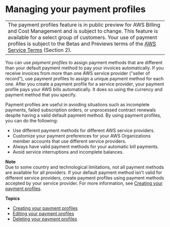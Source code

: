 # Managing your payment profiles<a name="manage-paymentprofiles"></a>


|  | 
| --- |
| The payment profiles feature is in public preview for AWS Billing and Cost Management and is subject to change\. This feature is available for a select group of customers\. Your use of payment profiles is subject to the Betas and Previews terms of the [AWS Service Terms](http://aws.amazon.com/service-terms/) \(Section 2\)\. | 

You can use *payment profiles* to assign payment methods that are different than your default payment method to pay your invoices automatically\. If you receive invoices from more than one AWS service provider \("seller of record"\), use payment profiles to assign a unique payment method for each one\. After you create a payment profile for a service provider, your payment profile pays your AWS bills automatically\. It does so using the currency and payment method that you specify\.

Payment profiles are useful in avoiding situations such as incomplete payments, failed subscription orders, or unprocessed contract renewals despite having a valid default payment method\. By using payment profiles, you can do the following:
+ Use different payment methods for different AWS service providers\.
+ Customize your payment preferences for your AWS Organizations member accounts that use different service providers\.
+ Always have valid payment methods for your automatic bill payments\.
+ Avoid service interruptions and incomplete balances\.

**Note**  
Due to some country and technological limitations, not all payment methods are available for all providers\. If your default payment method isn't valid for different service providers, create payment profiles using payment methods accepted by your service provider\. For more information, see [Creating your payment profiles](manage-paymentprofiles-setup.md)\.

**Topics**
+ [Creating your payment profiles](manage-paymentprofiles-setup.md)
+ [Editing your payment profiles](manage-paymentprofiles-edit.md)
+ [Deleting your payment profiles](manage-paymentprofiles-delete.md)